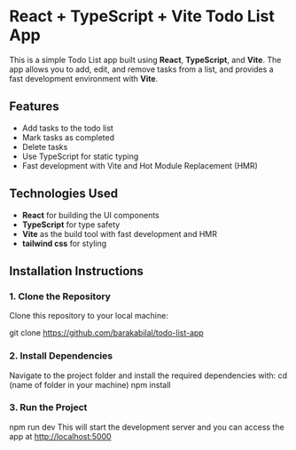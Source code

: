 # React + TypeScript + Vite Todo List App

This is a simple Todo List app built using **React**, **TypeScript**, and **Vite**. The app allows you to add, edit, and remove tasks from a list, and provides a fast development environment with **Vite**.

## Features

- Add tasks to the todo list
- Mark tasks as completed
- Delete tasks
- Use TypeScript for static typing
- Fast development with Vite and Hot Module Replacement (HMR)

## Technologies Used

- **React** for building the UI components
- **TypeScript** for type safety
- **Vite** as the build tool with fast development and HMR
- **tailwind css** for styling

## Installation Instructions

### 1. Clone the Repository

Clone this repository to your local machine:

git clone <https://github.com/barakabilal/todo-list-app>

### 2. Install Dependencies

Navigate to the project folder and install the required dependencies with:
cd (name of folder in your machine)
npm install

### 3. Run the Project

npm run dev
This will start the development server and you can access the app at <http://localhost:5000>
